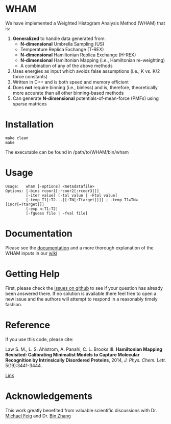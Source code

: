 # WHAM

We have implemented a Weighted Histogram Analysis Method (WHAM) that is:

1. <b>Generalized</b> to handle data generated from:
    *  <b>N-dimensional</b> Umbrella Sampling (US)
    *  Temperature Replica Exchange (T-REX)
    *  <b>N-dimensional</b> Hamiltonian Replica Exchange (H-REX)
    *  <b>N-dimensional</b> Hamiltonian Mapping (i.e., Hamiltonian re-weighting)
    *  A combination of any of the above methods
2. Uses energies as input which avoids false assumptions (i.e., K vs. K/2 force constants)
3. Written in C++ and is both speed and memory efficient
4. Does <b>not</b> require binning (i.e., binless) and is, therefore, theoretically more accurate than all other binning-based methods
5. Can generate <b>N-dimensional</b> potentials-of-mean-force (PMFs) using sparse matrices

# Installation

    make clean
    make

The executable can be found in /path/to/WHAM/bin/wham

# Usage

    Usage:   wham [-options] <metadatafile>
    Options: [-bins rcoor1[:rcoor2[:rcoor3]]]
             [-iter value] [-tol value | -Ftol value]
             [-temp T1[:T2...[[:TN[:Ttarget]]]] | -temp T1=TN=[incr[=Ttarget]]]
             [-exp n:T1:T2]
             [-fguess file | -fval file]

# Documentation

Please see the [documentation](https://github.com/seanlaw/WHAM/blob/master/docs/WHAM_Documentation.docx) and a more thorough explanation of the WHAM inputs in our [wiki](https://github.com/seanlaw/WHAM/wiki)

# Getting Help

First, please check the [issues on github](https://github.com/seanlaw/wham/issues) to see if your question has already been answered there. If no solution is available there feel free to open a new issue and the authors will attempt to respond in a reasonably timely fashion.
    
# Reference

If you use this code, please cite:

Law S. M., L. S. Ahlstrom, A. Panahi, C. L. Brooks III. <b>Hamiltonian Mapping Revisited: Calibrating Minimalist Models to Capture Molecular Recognition by Intrinsically Disordered Proteins</b>, 2014, <i>J. Phys. Chem. Lett.</i> 5(19):3441-3444.

[Link](http://pubs.acs.org/doi/abs/10.1021/jz501811k)

# Acknowledgements

This work greatly benefited from valuable scientific discussions with Dr. [Michael Feig](http://feig.bch.msu.edu) and Dr. [Bin Zhang](https://www.linkedin.com/pub/bin-zhang/70/410/50b)
